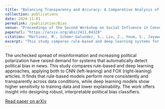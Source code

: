 ```yaml
---
title: "Balancing Transparency and Accuracy: A Comparative Analysis of Rule-Based and Deep Learning Models in Political Bias Classification"
collection: publications
date: 2024-11-01
permalink: /publication/Bias
venue: "Proceedings of the Second Workshop on Social Influence in Conversations (SICon 2024)"
paperurl: "https://arxiv.org/abs/2411.04328"
citation: "Martinez, M., Schmer-Galunder, S., Liu, Z., Youm, S., Jayawaeera, C., & Dorr, B. (2024). Balancing Transparency and Accuracy: A Comparative Analysis of Rule-Based and Deep Learning Models in Political Bias Classification. In *SICon 2024*, pp. 102–115."
excerpt: "This study compares rule-based and deep learning systems for classifying political bias in news, examining their transparency, accuracy, and robustness to unseen data."
---
```


The unchecked spread of misinformation and increasing political polarization have raised demand for systems that automatically detect political bias in news. This study compares rule-based and deep learning approaches, applying both to CNN (left-leaning) and FOX (right-leaning) articles. It finds that rule-based models perform more consistently and transparently across data conditions, while deep learning models show higher sensitivity to training data and lower explainability. The work offers insight into designing robust, interpretable political bias classifiers.

[Read paper on arXiv](https://arxiv.org/abs/2411.04328)
